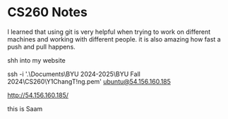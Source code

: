 # CS260 Notes

I learned that using git is very helpful when trying to work on different machines and working with different people. it is also amazing how fast a push and pull happens. 


shh into my website

ssh -i '.\Documents\BYU 2024-2025\BYU Fall 2024\CS260\Y1ChangT!ng.pem' ubuntu@54.156.160.185

http://54.156.160.185/


this is Saam